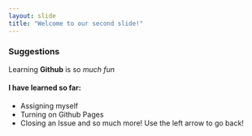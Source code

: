 ```yaml
---
layout: slide
title: "Welcome to our second slide!"
---
```

### Suggestions
Learning **Github** is so *much fun*

#### I have learned so far:
* Assigning myself
* Turning on Github Pages
* Closing an Issue
and so much more!
Use the left arrow to go back!
